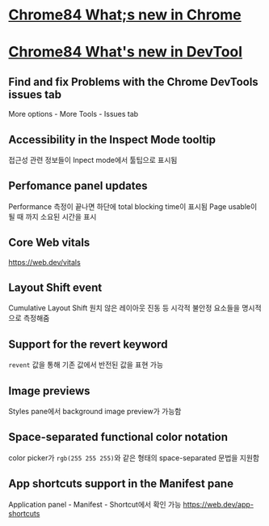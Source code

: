 # [Chrome84 What;s new in Chrome](https://www.youtube.com/htAiPOarIwI)

# [Chrome84 What's new in DevTool](https://www.youtube.com/watch?v=dgYAlcJonxo)

## Find and fix Problems with the Chrome DevTools issues tab
More options - More Tools - Issues tab

## Accessibility in the Inspect Mode tooltip
접근성 관련 정보들이 Inpect mode에서 툴팁으로 표시됨

## Perfomance panel updates
Performance 측정이 끝나면 하단에 total blocking time이 표시됨 Page usable이 될 때 까지 소요된 시간을 표시

## Core Web vitals
https://web.dev/vitals

## Layout Shift event
Cumulative Layout Shift 원치 않은 레이아웃 진동 등 시각적 불안정 요소들을 명시적으로 측정해줌

## Support for the revert keyword
`revent` 값을 통해 기존 값에서 반전된 값을 표현 가능

## Image previews
Styles pane에서 background image preview가 가능함

## Space-separated functional color notation
color picker가 `rgb(255 255 255)`와 같은 형태의 space-separated 문법을 지원함

## App shortcuts support in the Manifest pane
Application panel - Manifest - Shortcut에서 확인 가능
https://web.dev/app-shortcuts